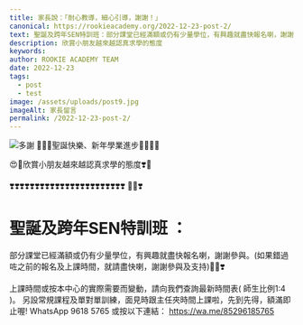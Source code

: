 ```yaml
---
title: 家長說：「耐心教導，細心引導，謝謝！」
canonical: https://rookieacademy.org/2022-12-23-post-2/
text: 聖誕及跨年SEN特訓班：部分課堂已經滿額或仍有少量學位，有興趣就盡快報名喇，謝謝參與。(如果錯過咗之前的報名及上課時間，就請盡快喇，謝謝參與及支持)
description: 欣賞小朋友越來越認真求學的態度
keywords: 
author: ROOKIE ACADEMY TEAM
date: 2022-12-23
tags:
  - post
  - test
image: /assets/uploads/post9.jpg
imageAlt: 家長留言
permalink: /2022-12-23-post-2/
---
```

![多謝](/assets/uploads/posta.jpg)
🥰🎅🏻聖誕快樂、新年學業進步🧸👶🏼📝

😍💞欣賞小朋友越來越認真求學的態度❣️💖

❣️❣️❣️❣️❣️❣️❣️❣️❣️❣️❣️❣️❣️❣️❣️❣️❣️❣️❣️❣️❣️❣️❣️
🎅🏻❣️ 
# 聖誕及跨年SEN特訓班 ：
部分課堂已經滿額或仍有少量學位，有興趣就盡快報名喇，謝謝參與。(如果錯過咗之前的報名及上課時間，就請盡快喇，謝謝參與及支持)🎅🏻❣️

上課時間或按本中心的實際需要而變動，請向我們查詢最新時間表( 師生比例1:4 )。
另設常規課程及單對單訓練，面見時跟主任夾時間上課啦，先到先得，額滿即止喔!
WhatsApp 9618 5765 或按以下連結：
https://wa.me/85296185765
